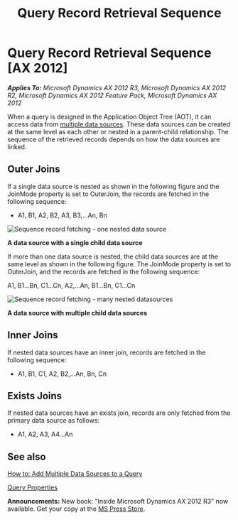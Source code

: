 ﻿---
title: Query Record Retrieval Sequence
TOCTitle: Query Record Retrieval Sequence
ms:assetid: 88e2a8fc-6e3b-4806-9b12-5a8c2a0755dd
ms:mtpsurl: https://msdn.microsoft.com/en-us/library/Bb314836(v=AX.60)
ms:contentKeyID: 35246268
ms.date: 05/18/2015
mtps_version: v=AX.60
---

# Query Record Retrieval Sequence [AX 2012]


_**Applies To:** Microsoft Dynamics AX 2012 R3, Microsoft Dynamics AX 2012 R2, Microsoft Dynamics AX 2012 Feature Pack, Microsoft Dynamics AX 2012_

When a query is designed in the Application Object Tree (AOT), it can access data from [multiple data sources](how-to-add-multiple-data-sources-to-a-query.md). These data sources can be created at the same level as each other or nested in a parent-child relationship. The sequence of the retrieved records depends on how the data sources are linked.

## Outer Joins

If a single data source is nested as shown in the following figure and the JoinMode property is set to OuterJoin, the records are fetched in the following sequence:

  - A1, B1, A2, B2, A3, B3,…An, Bn

![Sequence record fetching - one nested data source](images/Bb314836.Axdvgus00000064(en-us,AX.60).gif "Sequence record fetching - one nested data source")

**A data source with a single child data source**

If more than one data source is nested, the child data sources are at the same level as shown in the following figure. The JoinMode property is set to OuterJoin, and the records are fetched in the following sequence:

A1, B1...Bn, C1…Cn, A2,…An, B1…Bn, C1…Cn

![Sequence record fetching - many nested datasources](images/Bb314836.Axdvgus00000063(en-us,AX.60).gif "Sequence record fetching - many nested datasources")

**A data source with multiple child data sources**

## Inner Joins

If nested data sources have an inner join, records are fetched in the following sequence:

  - A1, B1, C1, A2, B2,…An, Bn, Cn

## Exists Joins

If nested data sources have an exists join, records are only fetched from the primary data source as follows:

  - A1, A2, A3, A4…An

## See also

[How to: Add Multiple Data Sources to a Query](how-to-add-multiple-data-sources-to-a-query.md)

[Query Properties](https://msdn.microsoft.com/en-us/library/aa842737\(v=ax.60\))

  
**Announcements:** New book: "Inside Microsoft Dynamics AX 2012 R3" now available. Get your copy at the [MS Press Store](https://www.microsoftpressstore.com/store/inside-microsoft-dynamics-ax-2012-r3-9780735685109).

